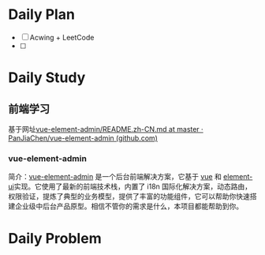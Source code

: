 # Daily Plan
- [ ] Acwing + LeetCode
- [ ] 
# Daily Study
## 前端学习
基于网址[vue-element-admin/README.zh-CN.md at master · PanJiaChen/vue-element-admin (github.com)](https://github.com/PanJiaChen/vue-element-admin/blob/master/README.zh-CN.md)
### vue-element-admin
简介：[vue-element-admin](https://panjiachen.github.io/vue-element-admin) 是一个后台前端解决方案，它基于 [vue](https://github.com/vuejs/vue) 和 [element-ui](https://github.com/ElemeFE/element)实现。它使用了最新的前端技术栈，内置了 i18n 国际化解决方案，动态路由，权限验证，提炼了典型的业务模型，提供了丰富的功能组件，它可以帮助你快速搭建企业级中后台产品原型。相信不管你的需求是什么，本项目都能帮助到你。
# Daily Problem